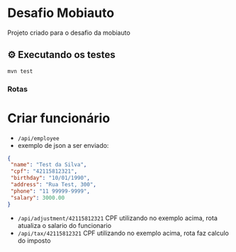 # Desafio Mobiauto

Projeto criado para o desafio da mobiauto

## ⚙️ Executando os testes

```
mvn test
```


### Rotas

# Criar funcionário

- `/api/employee`
- exemplo de json a ser enviado:

```json
{
 "name": "Test da Silva",
 "cpf": "42115812321",
 "birthday": "10/01/1990",
 "address": "Rua Test, 300",
 "phone": "11 99999-9999",
 "salary": 3000.00
}
```

- `/api/adjustment/42115812321` CPF utilizando no exemplo acima, rota atualiza o salario do funcionario
- `/api/tax/42115812321` CPF utilizando no exemplo acima, rota faz calculo do imposto


